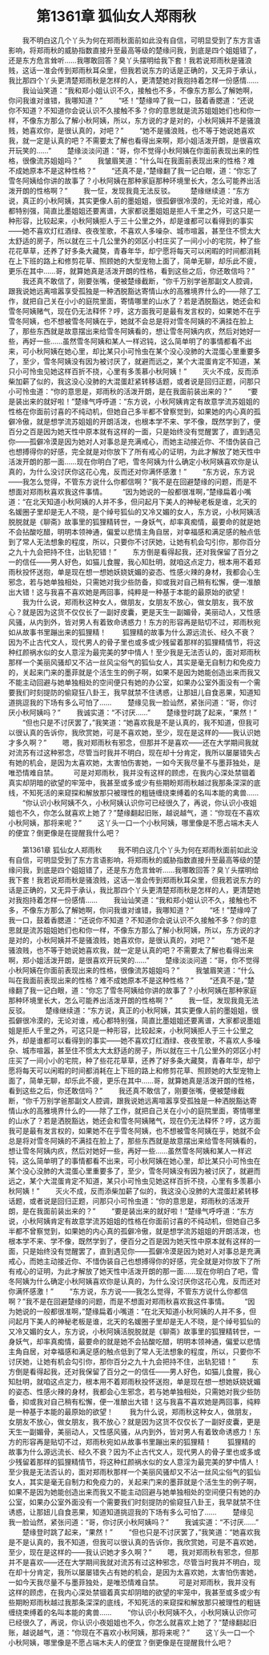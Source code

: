 # 　　第1361章 狐仙女人郑雨秋
　　我不明白这几个丫头为何在郑雨秋面前如此没有自信，可明显受到了东方言语影响，将郑雨秋的威胁指数直接升至最高等级的楚缘问我，到底是四个姐姐错了，还是东方危言耸听……我哪敢回答？臭丫头摆明给我下套！我若说郑雨秋是骚浪贱，这话一准会传到郑雨秋耳朵里，但我若说东方的话是正确的，又无异于承认，我比那四个丫头更清楚郑雨秋是怎样的人，更清楚她对我抱持着怎样一份感情……
　　我讪讪笑道：“我和郑小姐认识不久，接触也不多，不像东方那么了解她啊，你问我谁对谁错，我哪知道？”
　　“呸！”楚缘啐了我一口，鼓着香腮道：“还说你不知道？不知道你会说认识不久接触不多？你的意思就是流苏姐姐她们也和你一样，不像东方那么了解小秋阿姨，所以，东方说的才是对的，小秋阿姨并不是骚浪贱，她喜欢你，是很认真的，对吧？”
　　“她不是骚浪贱，也不等于她说她喜欢我，就一定是认真的吧？不需要太了解也看得出来啊，郑小姐活泼开朗，是很喜欢开玩笑的……”
　　楚缘淡淡问道：“哥，你不觉得小秋阿姨在你面前表现出来的性格，很像流苏姐姐吗？”
　　我皱眉笑道：“什么叫在我面前表现出来的性格？难不成她原本不是这种性格？”
　　“还真不是，”楚缘翻了我一记白眼，道：“你忘了雪冬阿姨给你讲的故事了？小秋阿姨在那种家庭那种环境里长大，怎么可能养出活泼开朗的性格啊？”
　　我一怔，发现我竟无法反驳。
　　楚缘继续道：“东方说，真正的小秋阿姨，其实更像人前的墨姐姐，很孤僻很冷漠的，无论对谁，戒心都特别强，简直比墨姐姐还要离谱，大家都说墨姐姐是拒人千里之外，可这只是一种形容，比较起来，小秋阿姨拒人于三十公里之外，却是谁都可以看得到的事实——她不喜欢灯红酒绿、夜夜笙歌，不喜欢人多噪杂、城市喧嚣，甚至住不惯太大太舒适的房子，所以就在三十几公里外的郊区小村庄买了一间小小的宅院，种了些花花草草，还养了好多条大藏獒，青春年华，却宁愿将每天可以闲暇的时间都消耗在上下班的路上和修剪花草、照顾她的大型宠物上面了，简单无聊，却乐此不疲，更乐在其中……哥，就算她真是活泼开朗的性格，看到这些之后，你还敢信吗？”
　　我还真不敢信了，刚要张嘴，便被楚缘截断，“你千万别学爸那副文人腔调，跟我说她远离喧嚣享受孤独是一种洒脱豁达寄情山水的高雅境界什么的——除了工作，就把自己关在小小的庭院里面，寄情哪里的山水了？若是洒脱豁达，她还会和雪冬阿姨赌气，现在仍无法释怀？哼，这方面我可是最有发言权的，如果她不在乎雪冬阿姨，也不想被雪冬阿姨在乎，她就不会总是将对雪冬阿姨的不满挂在脸上了，那些东西就是故意摆出来给雪冬阿姨看的，想让雪冬阿姨内疚，然后对她好一些，再好一些……虽然雪冬阿姨和某人一样迟钝，这么简单明了的事情都看不出来，可小秋阿姨在她心里，却比某只小可怜虫在某个没心没肺的大混蛋心里重要多了，至少，雪冬阿姨没有因为被讨厌了，就避而远之，某个大混蛋肯定不知道，某只小可怜虫见她这样百折不挠，心里有多羡慕小秋阿姨！”
　　灭火不成，反而添柴加薪了似的，我这没心没肺的大混蛋赶紧转移话题，或者说是回归正题，问那只小可怜虫道：“你的意思是，郑雨秋的活泼开朗，是在我面前装出来的？”
　　“要是装出来的就好啦！”楚缘气呼呼道：“东方说，小秋阿姨肯定有故意学流苏姐姐的性格在你面前讨喜的不纯动机，但她自己多半都不曾察觉到，如果她的内心真的孤僻冷傲，就是想学流苏姐姐的开朗活泼，也根本学不来、学不像，既然学到了，便百分之百是因为她天性中原本就有这样的一面，只是始终没有觉醒罢了，直到遇见你——孤僻冷漠是因为她对人对事总是充满戒心，而她主动接近你、不惜伪装自己也想搏得你的好感，完全就是对你放下了所有戒心的证明，为此才解放了她天性中活泼开朗的那一面……现在你明白了吧，雪冬阿姨为什么确定小秋阿姨喜欢你是认真的，为什么没讨厌你这花心鬼，反而还对你满怀感激！”
　　“东方说，东方说——我怎么觉得，不管东方说什么你都信啊？”我不是在回避楚缘的问题，而是不想面对郑雨秋喜欢我这件事情。
　　“因为她说的一般都很准啊，”楚缘扁着小嘴道：“在北天知道小秋阿姨的人并不多，但问起月下美人的神秘老板是谁，北天的名媛圈子里却是无人不晓，是个绰号狐仙的又冷又媚的女人，东方说，小秋阿姨活脱脱就是《聊斋》故事里的狐狸精转世，一身妖气，却率真痴情，最要命的就是她不会拈酸吃醋，明明本领神通，偏爱以悲情主角自居，对幸福感和满足感的触点低到了常人无法想象的程度，所以，只要你不讨厌她，让她有机会勾引你，那你百分之九十九会把持不住，出轨犯错！”
　　东方倒是看得起我，还对我保留了百分之一的信任——男人好色，如猫儿食腥，我心知肚明，就咱这点定力，根本用不着郑雨秋投怀送抱，单是现在想一想她妖娆妩媚的姿态、性感火辣的身材，我都会心生邪念，若与她单独相处，只需她对我少些防备，抑或我对自己稍有松懈，便一准酿出大错！这与我喜不喜欢她是两回事，纯粹是一种基于本能的最原始的欲望！
　　我为什么说，郑雨秋这种女人，做朋友，女朋友不放心，做女朋友，我不放心？就是因为这货不仅仅长了一副好皮囊，更是天生一副媚骨，美丽动人，又性感风骚，从内到外，皆对男人有着致命诱惑力！东方的形容再是贴切不过，郑雨秋宛如从故事书里蹦出来的狐狸精！
　　狐狸精的故事为什么源远流长、经久不衰？因为不止古代文人，现代男人的骨子里也或多或少残留着那样的狐狸精情节，将这种红颜祸水似的女人意淫为最完美的梦中情人！至少我是无法否认的，面对郑雨秋那样一个美丽风骚却又不沾一丝风尘俗气的狐仙女人，其实是毫无自制力和免疫力的，关起来门来的墨菲就是个活生生的例子啊，如果不是因为她能创造出来而我又不能主动回避与她单独相处的空间便只有她的办公室，如果办公室外面没有一个需要我们时刻提防的偷窥狂八卦王，我早就禁不住诱惑，让那妞儿自食恶果，知道知道挑逗我的下场有多么可怕了……
　　楚缘见我一脸讪然，紧张问道：“哥，你讨厌小秋阿姨吗？”
　　我诚实道：“不讨厌……”
　　楚缘登时跳了起来，“果然！”
　　“但也只是不讨厌罢了，”我笑道：“她喜欢我是不是认真的，我不知道，但我可以很认真的告诉你，我欣赏她，可是不喜欢她，至少，现在是这样的——我认识她才多久啊？”
　　嗯，我对郑雨秋有邪念，但那并不是喜欢——还在大学期间我就对流苏有过这种邪念，尽管当时我并不明白，现在却十分肯定，我所以屡屡错失占有她的机会，是因为太喜欢她，太害怕伤害她，一如今天我尽量不与墨菲独处，是唯恐情难自禁。
　　可是对郑雨秋，我并没有这样的顾虑，在我内心深处禁锢着真实却阴暗的欲望的牢笼中，我甚至或多或少有些期盼郑雨秋越过我那条深深的底线，不知死活的来窥探和解放那只被理性的粗链缠绕束缚着的名叫本能的禽兽……
　　“你认识小秋阿姨不久，小秋阿姨认识你可已经很久了，再说，你认识小夜姐姐也不久，你怎么就喜欢上她了？”楚缘翻起旧账，越说越气，道：“你现在不喜欢小秋阿姨，那将来呢？”
　　这丫头一口一个小秋阿姨，哪里像是不愿占端木夫人的便宜？倒更像是在提醒我什么吧？

　　第1361章 狐仙女人郑雨秋
　　我不明白这几个丫头为何在郑雨秋面前如此没有自信，可明显受到了东方言语影响，将郑雨秋的威胁指数直接升至最高等级的楚缘问我，到底是四个姐姐错了，还是东方危言耸听……我哪敢回答？臭丫头摆明给我下套！我若说郑雨秋是骚浪贱，这话一准会传到郑雨秋耳朵里，但我若说东方的话是正确的，又无异于承认，我比那四个丫头更清楚郑雨秋是怎样的人，更清楚她对我抱持着怎样一份感情……
　　我讪讪笑道：“我和郑小姐认识不久，接触也不多，不像东方那么了解她啊，你问我谁对谁错，我哪知道？”
　　“呸！”楚缘啐了我一口，鼓着香腮道：“还说你不知道？不知道你会说认识不久接触不多？你的意思就是流苏姐姐她们也和你一样，不像东方那么了解小秋阿姨，所以，东方说的才是对的，小秋阿姨并不是骚浪贱，她喜欢你，是很认真的，对吧？”
　　“她不是骚浪贱，也不等于她说她喜欢我，就一定是认真的吧？不需要太了解也看得出来啊，郑小姐活泼开朗，是很喜欢开玩笑的……”
　　楚缘淡淡问道：“哥，你不觉得小秋阿姨在你面前表现出来的性格，很像流苏姐姐吗？”
　　我皱眉笑道：“什么叫在我面前表现出来的性格？难不成她原本不是这种性格？”
　　“还真不是，”楚缘翻了我一记白眼，道：“你忘了雪冬阿姨给你讲的故事了？小秋阿姨在那种家庭那种环境里长大，怎么可能养出活泼开朗的性格啊？”
　　我一怔，发现我竟无法反驳。
　　楚缘继续道：“东方说，真正的小秋阿姨，其实更像人前的墨姐姐，很孤僻很冷漠的，无论对谁，戒心都特别强，简直比墨姐姐还要离谱，大家都说墨姐姐是拒人千里之外，可这只是一种形容，比较起来，小秋阿姨拒人于三十公里之外，却是谁都可以看得到的事实——她不喜欢灯红酒绿、夜夜笙歌，不喜欢人多噪杂、城市喧嚣，甚至住不惯太大太舒适的房子，所以就在三十几公里外的郊区小村庄买了一间小小的宅院，种了些花花草草，还养了好多条大藏獒，青春年华，却宁愿将每天可以闲暇的时间都消耗在上下班的路上和修剪花草、照顾她的大型宠物上面了，简单无聊，却乐此不疲，更乐在其中……哥，就算她真是活泼开朗的性格，看到这些之后，你还敢信吗？”
　　我还真不敢信了，刚要张嘴，便被楚缘截断，“你千万别学爸那副文人腔调，跟我说她远离喧嚣享受孤独是一种洒脱豁达寄情山水的高雅境界什么的——除了工作，就把自己关在小小的庭院里面，寄情哪里的山水了？若是洒脱豁达，她还会和雪冬阿姨赌气，现在仍无法释怀？哼，这方面我可是最有发言权的，如果她不在乎雪冬阿姨，也不想被雪冬阿姨在乎，她就不会总是将对雪冬阿姨的不满挂在脸上了，那些东西就是故意摆出来给雪冬阿姨看的，想让雪冬阿姨内疚，然后对她好一些，再好一些……虽然雪冬阿姨和某人一样迟钝，这么简单明了的事情都看不出来，可小秋阿姨在她心里，却比某只小可怜虫在某个没心没肺的大混蛋心里重要多了，至少，雪冬阿姨没有因为被讨厌了，就避而远之，某个大混蛋肯定不知道，某只小可怜虫见她这样百折不挠，心里有多羡慕小秋阿姨！”
　　灭火不成，反而添柴加薪了似的，我这没心没肺的大混蛋赶紧转移话题，或者说是回归正题，问那只小可怜虫道：“你的意思是，郑雨秋的活泼开朗，是在我面前装出来的？”
　　“要是装出来的就好啦！”楚缘气呼呼道：“东方说，小秋阿姨肯定有故意学流苏姐姐的性格在你面前讨喜的不纯动机，但她自己多半都不曾察觉到，如果她的内心真的孤僻冷傲，就是想学流苏姐姐的开朗活泼，也根本学不来、学不像，既然学到了，便百分之百是因为她天性中原本就有这样的一面，只是始终没有觉醒罢了，直到遇见你——孤僻冷漠是因为她对人对事总是充满戒心，而她主动接近你、不惜伪装自己也想搏得你的好感，完全就是对你放下了所有戒心的证明，为此才解放了她天性中活泼开朗的那一面……现在你明白了吧，雪冬阿姨为什么确定小秋阿姨喜欢你是认真的，为什么没讨厌你这花心鬼，反而还对你满怀感激！”
　　“东方说，东方说——我怎么觉得，不管东方说什么你都信啊？”我不是在回避楚缘的问题，而是不想面对郑雨秋喜欢我这件事情。
　　“因为她说的一般都很准啊，”楚缘扁着小嘴道：“在北天知道小秋阿姨的人并不多，但问起月下美人的神秘老板是谁，北天的名媛圈子里却是无人不晓，是个绰号狐仙的又冷又媚的女人，东方说，小秋阿姨活脱脱就是《聊斋》故事里的狐狸精转世，一身妖气，却率真痴情，最要命的就是她不会拈酸吃醋，明明本领神通，偏爱以悲情主角自居，对幸福感和满足感的触点低到了常人无法想象的程度，所以，只要你不讨厌她，让她有机会勾引你，那你百分之九十九会把持不住，出轨犯错！”
　　东方倒是看得起我，还对我保留了百分之一的信任——男人好色，如猫儿食腥，我心知肚明，就咱这点定力，根本用不着郑雨秋投怀送抱，单是现在想一想她妖娆妩媚的姿态、性感火辣的身材，我都会心生邪念，若与她单独相处，只需她对我少些防备，抑或我对自己稍有松懈，便一准酿出大错！这与我喜不喜欢她是两回事，纯粹是一种基于本能的最原始的欲望！
　　我为什么说，郑雨秋这种女人，做朋友，女朋友不放心，做女朋友，我不放心？就是因为这货不仅仅长了一副好皮囊，更是天生一副媚骨，美丽动人，又性感风骚，从内到外，皆对男人有着致命诱惑力！东方的形容再是贴切不过，郑雨秋宛如从故事书里蹦出来的狐狸精！
　　狐狸精的故事为什么源远流长、经久不衰？因为不止古代文人，现代男人的骨子里也或多或少残留着那样的狐狸精情节，将这种红颜祸水似的女人意淫为最完美的梦中情人！至少我是无法否认的，面对郑雨秋那样一个美丽风骚却又不沾一丝风尘俗气的狐仙女人，其实是毫无自制力和免疫力的，关起来门来的墨菲就是个活生生的例子啊，如果不是因为她能创造出来而我又不能主动回避与她单独相处的空间便只有她的办公室，如果办公室外面没有一个需要我们时刻提防的偷窥狂八卦王，我早就禁不住诱惑，让那妞儿自食恶果，知道知道挑逗我的下场有多么可怕了……
　　楚缘见我一脸讪然，紧张问道：“哥，你讨厌小秋阿姨吗？”
　　我诚实道：“不讨厌……”
　　楚缘登时跳了起来，“果然！”
　　“但也只是不讨厌罢了，”我笑道：“她喜欢我是不是认真的，我不知道，但我可以很认真的告诉你，我欣赏她，可是不喜欢她，至少，现在是这样的——我认识她才多久啊？”
　　嗯，我对郑雨秋有邪念，但那并不是喜欢——还在大学期间我就对流苏有过这种邪念，尽管当时我并不明白，现在却十分肯定，我所以屡屡错失占有她的机会，是因为太喜欢她，太害怕伤害她，一如今天我尽量不与墨菲独处，是唯恐情难自禁。
　　可是对郑雨秋，我并没有这样的顾虑，在我内心深处禁锢着真实却阴暗的欲望的牢笼中，我甚至或多或少有些期盼郑雨秋越过我那条深深的底线，不知死活的来窥探和解放那只被理性的粗链缠绕束缚着的名叫本能的禽兽……
　　“你认识小秋阿姨不久，小秋阿姨认识你可已经很久了，再说，你认识小夜姐姐也不久，你怎么就喜欢上她了？”楚缘翻起旧账，越说越气，道：“你现在不喜欢小秋阿姨，那将来呢？”
　　这丫头一口一个小秋阿姨，哪里像是不愿占端木夫人的便宜？倒更像是在提醒我什么吧？
